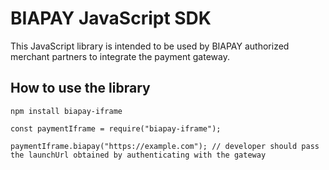 # BIAPAY JavaScript SDK

This JavaScript library is intended to be used by BIAPAY authorized merchant partners to integrate the payment gateway. 

## How to use the library

`npm install biapay-iframe`


`const paymentIframe = require("biapay-iframe");`

`paymentIframe.biapay("https://example.com"); // developer should pass the launchUrl obtained by authenticating with the gateway`


